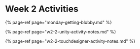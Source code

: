 # Week 2 Activities

{% page-ref page="monday-getting-blobby.md" %}

{% page-ref page="w2-2-unity-activity-notes.md" %}

{% page-ref page="w2-2-touchdesigner-activity-notes.md" %}



